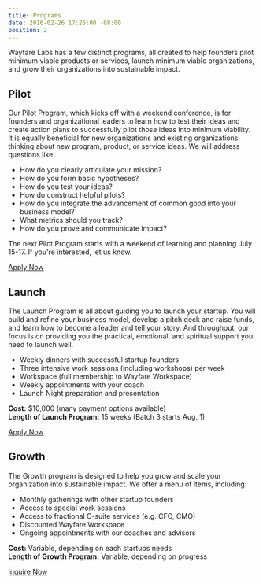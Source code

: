 ```yaml
---
title: Programs
date: 2016-02-26 17:26:00 -08:00
position: 2
---
```


Wayfare Labs has a few distinct programs, all created to help founders pilot minimum viable products or services, launch minimum viable organizations, and grow their organizations into sustainable impact.

## Pilot

Our Pilot Program, which kicks off with a weekend conference, is for founders and organizational leaders to learn how to test their ideas and create action plans to successfully pilot those ideas into minimum viability. It is equally beneficial for new organizations and existing organizations thinking about new program, product, or service ideas. We will address questions like:

* How do you clearly articulate your mission?
* How do you form basic hypotheses?
* How do you test your ideas?
* How do construct helpful pilots?
* How do you integrate the advancement of common good into your business model?
* What metrics should you track?
* How do you prove and communicate impact?

The next Pilot Program starts with a weekend of learning and planning July 15-17. If you're interested, let us know.

<a href="/pilot" class="button huge">Apply Now</a>

## Launch

The Launch Program is all about guiding you to launch your startup. You will build and refine your business model, develop a pitch deck and raise funds, and learn how to become a leader and tell your story. And throughout, our focus is on providing you the practical, emotional, and spiritual support you need to launch well.

* Weekly dinners with successful startup founders
* Three intensive work sessions (including workshops) per week
* Workspace (full membership to Wayfare Workspace)
* Weekly appointments with your coach
* Launch Night preparation and presentation

**Cost:** $10,000 (many payment options available)  
**Length of Launch Program:** 15 weeks (Batch 3 starts Aug. 1)

<a href="/apply" class="button huge">Apply Now</a>

## Growth

The Growth program is designed to help you grow and scale your organization into sustainable impact. We offer a menu of items, including:

* Monthly gatherings with other startup founders
* Access to special work sessions
* Access to fractional C-suite services (e.g. CFO, CMO)
* Discounted Wayfare Workspace
* Ongoing appointments with our coaches and advisors

**Cost:** Variable, depending on each startups needs  
**Length of Growth Program:** Variable, depending on progress

<a href="/contact" class="button huge">Inquire Now</a>
